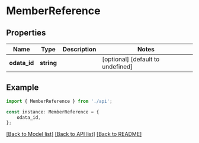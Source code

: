 # MemberReference


## Properties

Name | Type | Description | Notes
------------ | ------------- | ------------- | -------------
**odata_id** | **string** |  | [optional] [default to undefined]

## Example

```typescript
import { MemberReference } from './api';

const instance: MemberReference = {
    odata_id,
};
```

[[Back to Model list]](../README.md#documentation-for-models) [[Back to API list]](../README.md#documentation-for-api-endpoints) [[Back to README]](../README.md)
